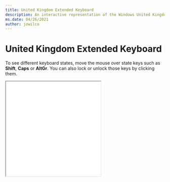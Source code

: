 ```yaml
---
title: United Kingdom Extended Keyboard
description: An interactive representation of the Windows United Kingdom ExtendedKeyboard. To see different keyboard states, click or move the mouse over the state keys.
ms.date: 04/26/2021
author: jowilco
---
```


# United Kingdom Extended Keyboard

To see different keyboard states, move the mouse over state keys such as **Shift**, **Caps** or **AltGr**. You can also lock or unlock those keys by clicking them.

<iframe src="kbdukx.html" height="300"></iframe>
